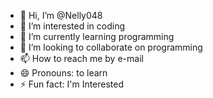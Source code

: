 - 👋 Hi, I’m @Nelly048
- 👀 I’m interested in coding
- 🌱 I’m currently learning programming
- 💞️ I’m looking to collaborate on programming
- 📫 How to reach me by e-mail
- 😄 Pronouns: to learn
- ⚡ Fun fact: I'm Interested

<!---
Nelly048/Nelly048 is a ✨ special ✨ repository because its `README.md` (this file) appears on your GitHub profile.
You can click the Preview link to take a look at your changes.
--->
